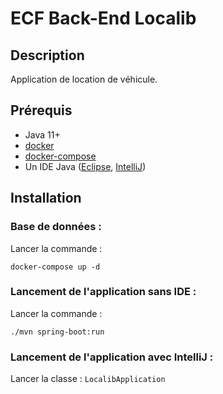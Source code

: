 # ECF Back-End Localib

## Description
Application de location de véhicule.


## Prérequis
- Java 11+
- [docker](https://www.docker.com/products/docker-desktop)
- [docker-compose](https://docs.docker.com/compose/install/)
- Un IDE Java ([Eclipse](https://www.eclipse.org/downloads/), [IntelliJ](https://www.jetbrains.com/fr-fr/idea/))

## Installation

### Base de données :

Lancer la commande :
```
docker-compose up -d
```

### Lancement de l'application sans IDE :
Lancer la commande :
```
./mvn spring-boot:run
```

### Lancement de l'application avec IntelliJ :
Lancer la classe : `LocalibApplication`